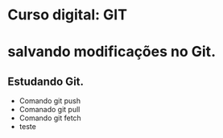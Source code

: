 # Curso digital: GIT
# salvando modificações no Git.
## Estudando Git.
* Comando git push
* Comanado git pull
* Comando git fetch
* teste
